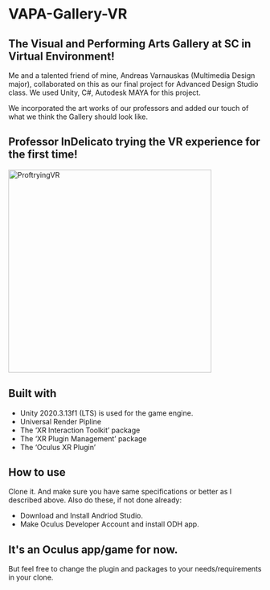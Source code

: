 # VAPA-Gallery-VR
## The Visual and Performing Arts Gallery at SC in Virtual Environment!

Me and a talented friend of mine, Andreas Varnauskas (Multimedia Design major), collaborated on this as our final project for Advanced Design Studio class. We used Unity, C#, Autodesk MAYA for this project.

We incorporated the art works of our professors and added our touch of what we think the Gallery should look like.

## Professor InDelicato trying the VR experience for the first time!

<a href="https://drive.google.com/file/d/1JAYQcb8fsjGLj4xyhM7a1X_rG659fUp1/view?usp=drive_link" target="_blank">
  <img width="404" alt="ProftryingVR" src="https://github.com/tprashant-21/VAPA-Gallery-VR/assets/62254242/9e9322e3-932b-4e40-86e7-156fd76a675a" />
</a>


## Built with
- Unity 2020.3.13f1 (LTS) is used for the game engine.
- Universal Render Pipline
- The ‘XR Interaction Toolkit’ package
- The ‘XR Plugin Management’ package
- The ‘Oculus XR Plugin’

## How to use 
Clone it. And make sure you have same specifications or better as I described above. Also do these, if not done already:
- Download and Install Andriod Studio.
- Make Oculus Developer Account and install ODH app.

## It's an Oculus app/game for now. 
But feel free to change the plugin and packages to your needs/requirements in your clone.



